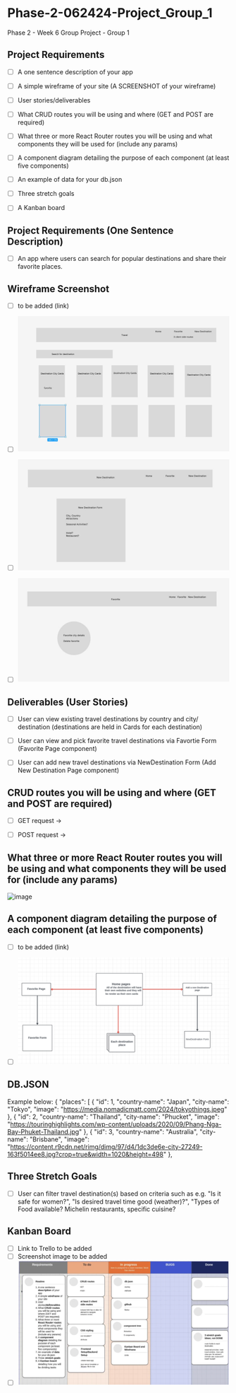 # Phase-2-062424-Project_Group_1
Phase 2 - Week 6 Group Project - Group 1


## Project Requirements
- [ ] A one sentence description of your app
- [ ] A simple wireframe of your site (A SCREENSHOT of your wireframe)
- [ ] User stories/deliverables
- [ ] What CRUD routes you will be using and where (GET and POST are required)
- [ ] What three or more React Router routes you will be using and what components they will be used for (include any params)
- [ ] A component diagram detailing the purpose of each component (at least five components)
- [ ] An example of data for your db.json
- [ ] Three stretch goals
- [ ] A Kanban board


## Project Requirements (One Sentence Description)
- [ ] An app where users can search for popular destinations and share their favorite places.


## Wireframe Screenshot
- [ ] to be added (link)
- [ ] ![image](/assets/wireframe_project_2.JPG)
- [ ] ![image](/assets/New_Dest_Route.JPG)
- [ ] ![image](/assets/Favorite_route.JPG)


## Deliverables (User Stories)
- [ ] User can view existing travel destinations by country and city/ destination (destinations are held in Cards for each destination)
- [ ] User can view and pick favorite travel destinations via Favortie Form (Favorite Page component)
- [ ] User can add new travel destinations via NewDestination Form (Add New Destination Page component)


## CRUD routes you will be using and where (GET and POST are required)
- [ ] GET request -> 
- [ ] POST request -> 


## What three or more React Router routes you will be using and what components they will be used for (include any params)
![image](https://github.com/user-attachments/assets/d6304df3-d8aa-44c8-8c8f-0e46acdd97b1)



## A component diagram detailing the purpose of each component (at least five components)
- [ ] to be added (link)
- [ ] ![image](/assets/Component_Diagram.png)
      

## DB.JSON
Example below:
 {
    "places": [
    {
        "id": 1,
        "country-name": "Japan",
        "city-name": "Tokyo",
        "image": "https://media.nomadicmatt.com/2024/tokyothings.jpeg"
    },
    {
        "id": 2,
        "country-name": "Thailand",
        "city-name": "Phucket",
        "image": "https://touringhighlights.com/wp-content/uploads/2020/09/Phang-Nga-Bay-Phuket-Thailand.jpg"
    },
    {
        "id": 3,
        "country-name": "Australia",
        "city-name": "Brisbane",
        "image": "https://content.r9cdn.net/rimg/dimg/97/d4/1dc3de6e-city-27249-163f5014ee8.jpg?crop=true&width=1020&height=498"
    },


## Three Stretch Goals
- [ ] User can filter travel destination(s) based on criteria such as e.g. "Is it safe for women?", "Is desired travel time good (weather)?", "Types of Food available? Michelin restaurants, specific cuisine?


## Kanban Board
- [ ] Link to Trello to be added
- [ ] Screenshot image to be added
- [ ] ![image](/assets/KANBAN_Board.png)
